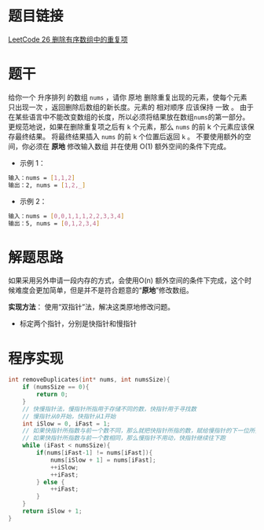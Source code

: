 # 题目链接
[LeetCode 26 删除有序数组中的重复项](https://leetcode.cn/problems/remove-duplicates-from-sorted-array/)

# 题干
给你一个 升序排列 的数组 `nums` ，请你 原地 删除重复出现的元素，使每个元素 只出现一次 ，返回删除后数组的新长度。元素的 相对顺序 应该保持 一致 。
由于在某些语言中不能改变数组的长度，所以必须将结果放在数组`nums`的第一部分。更规范地说，如果在删除重复项之后有 `k` 个元素，那么 `nums` 的前 k 个元素应该保存最终结果。
将最终结果插入 `nums` 的前 `k` 个位置后返回 `k` 。
不要使用额外的空间，你必须在 **原地** 修改输入数组 并在使用 O(1) 额外空间的条件下完成。

- 示例 1：
```bash
输入：nums = [1,1,2]
输出：2, nums = [1,2,_]
```

- 示例 2：
```bash
输入：nums = [0,0,1,1,1,2,2,3,3,4]
输出：5, nums = [0,1,2,3,4]
```
# 解题思路
如果采用另外申请一段内存的方式，会使用O(n) 额外空间的条件下完成，这个时候难度会更加简单，但是并不是符合题意的“**原地**”修改数组。

**实现方法**：
使用“双指针”法，解决这类原地修改问题。
- 标定两个指针，分别是快指针和慢指针

# 程序实现
```c
int removeDuplicates(int* nums, int numsSize){
    if (numsSize == 0){
        return 0;
    }
    // 快慢指针法，慢指针所指用于存储不同的数，快指针用于寻找数
    // 慢指针从0开始，快指针从1开始
    int iSlow = 0, iFast = 1;
    // 如果快指针所指数与前一个数不同，那么就把快指针所指的数，赋给慢指针的下一位所指的数,然后快指针跟慢指针一起后移
    // 如果快指针所指数与前一个数相同，那么慢指针不用动，快指针继续往下跑
    while (iFast < numsSize){
        if(nums[iFast-1] != nums[iFast]){
            nums[iSlow + 1] = nums[iFast];
            ++iSlow;
            ++iFast;
        } else {
            ++iFast;
        }
    }
    return iSlow + 1;   
}
```

